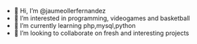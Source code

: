 - 👋 Hi, I’m @jaumeollerfernandez
- 👀 I’m interested in programming, videogames and basketball
- 🌱 I’m currently learning php,mysql,python
- 💞️ I’m looking to collaborate on fresh and interesting projects

